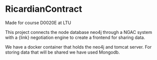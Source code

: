 # RicardianContract
Made for course D0020E at LTU

This project connects the node database neo4j through a NGAC system
with a {link} negotiation engine to create a frontend for sharing data.

We have a docker container that holds the neo4j and tomcat server.
For storing data that will be shared we have used Mongodb.

